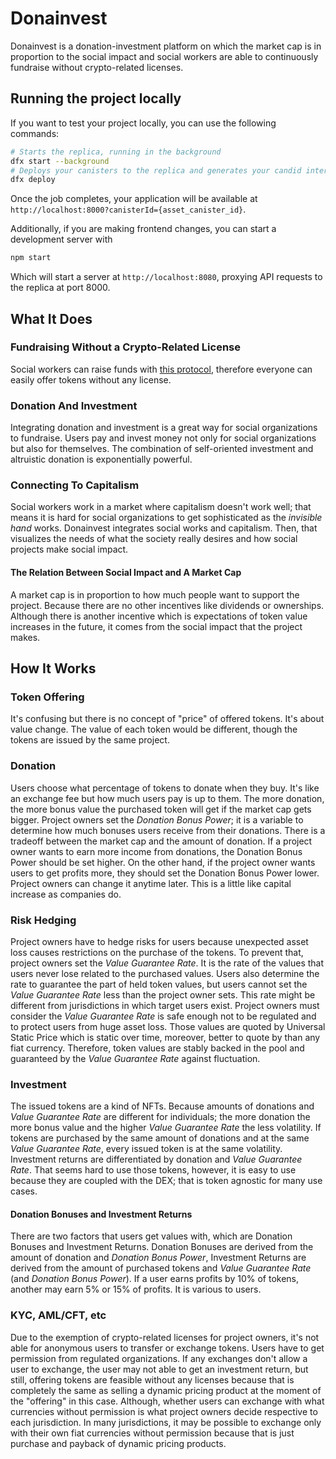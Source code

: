 # Donainvest

Donainvest is a donation-investment platform on which the market cap is in proportion to the social impact and social workers are able to continuously fundraise without crypto-related licenses.

## Running the project locally

If you want to test your project locally, you can use the following commands:

```bash
# Starts the replica, running in the background
dfx start --background
# Deploys your canisters to the replica and generates your candid interface
dfx deploy
```

Once the job completes, your application will be available at `http://localhost:8000?canisterId={asset_canister_id}`.

Additionally, if you are making frontend changes, you can start a development server with

```bash
npm start
```

Which will start a server at `http://localhost:8080`, proxying API requests to the replica at port 8000.

## What It Does

### Fundraising Without a Crypto-Related License

Social workers can raise funds with [this protocol](https://github.com/kentomisawa/lfico), therefore everyone can easily offer tokens without any license. 

### Donation And Investment

Integrating donation and investment is a great way for social organizations to fundraise. Users pay and invest money not only for social organizations but also for themselves. The combination of self-oriented investment and altruistic donation is exponentially powerful.

### Connecting To Capitalism

Social workers work in a market where capitalism doesn't work well; that means it is hard for social organizations to get sophisticated as the *invisible hand* works. Donainvest integrates social works and capitalism. Then, that visualizes the needs of what the society really desires and how social projects make social impact.

#### The Relation Between Social Impact and A Market Cap

A market cap is in proportion to how much people want to support the project. Because there are no other incentives like dividends or ownerships. Although there is another incentive which is expectations of token value increases in the future, it comes from the social impact that the project makes. 

## How It Works

### Token Offering

It's confusing but there is no concept of "price" of offered tokens. It's about value change. The value of each token would be different, though the tokens are issued by the same project.

### Donation

Users choose what percentage of tokens to donate when they buy. It's like an exchange fee but how much users pay is up to them. The more donation, the more bonus value the purchased token will get if the market cap gets bigger. Project owners set the *Donation Bonus Power*; it is a variable to determine how much bonuses users receive from their donations. There is a tradeoff between the market cap and the amount of donation. If a project owner wants to earn more income from donations, the Donation Bonus Power should be set higher. On the other hand, if the project owner wants users to get profits more, they should set the Donation Bonus Power lower. Project owners can change it anytime later. This is a little like capital increase as companies do.

### Risk Hedging

Project owners have to hedge risks for users because unexpected asset loss causes restrictions on the purchase of the tokens. To prevent that, project owners set the *Value Guarantee Rate*. It is the rate of the values that users never lose related to the purchased values. Users also determine the rate to guarantee the part of held token values, but users cannot set the *Value Guarantee Rate* less than the project owner sets. This rate might be different from jurisdictions in which target users exist. Project owners must consider the *Value Guarantee Rate* is safe enough not to be regulated and to protect users from huge asset loss. Those values are quoted by Universal Static Price which is static over time, moreover, better to quote by than any fiat currency. Therefore, token values are stably backed in the pool and guaranteed by the *Value Guarantee Rate* against fluctuation.

### Investment

The issued tokens are a kind of NFTs. Because amounts of donations and *Value Guarantee Rate* are different for individuals; the more donation the more bonus value and the higher *Value Guarantee Rate* the less volatility. If tokens are purchased by the same amount of donations and at the same *Value Guarantee Rate*, every issued token is at the same volatility. Investment returns are differentiated by donation and *Value Guarantee Rate*. That seems hard to use those tokens, however, it is easy to use because they are coupled with the DEX; that is token agnostic for many use cases.

#### Donation Bonuses and Investment Returns

There are two factors that users get values with, which are Donation Bonuses and Investment Returns. Donation Bonuses are derived from the amount of donation and *Donation Bonus Power*, Investment Returns are derived from the amount of purchased tokens and *Value Guarantee Rate* (and *Donation Bonus Power*). If a user earns profits by 10% of tokens, another may earn 5% or 15% of profits. It is various to users.

### KYC, AML/CFT, etc

Due to the exemption of crypto-related licenses for project owners, it's not able for anonymous users to transfer or exchange tokens. Users have to get permission from regulated organizations. If any exchanges don't allow a user to exchange, the user may not able to get an investment return, but still, offering tokens are feasible without any licenses because that is completely the same as selling a dynamic pricing product at the moment of the "offering" in this case. Although, whether users can exchange with what currencies without permission is what project owners decide respective to each jurisdiction. In many jurisdictions, it may be possible to exchange only with their own fiat currencies without permission because that is just purchase and payback of dynamic pricing products.
